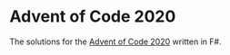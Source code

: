 # Advent of Code 2020

The solutions for the [Advent of Code 2020](https://adventofcode.com/2020) written in F#.
